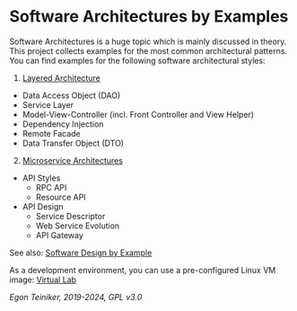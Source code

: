 # Software Architectures by Examples

Software Architectures is a huge topic which is mainly discussed in theory. 
This project collects examples for the most common architectural patterns. 
You can find examples for the following software architectural styles:

1. [Layered Architecture](https://github.com/teiniker/teiniker-lectures-softwarearchitectures/tree/master/layered)
  * Data Access Object (DAO)
  * Service Layer
  * Model-View-Controller (incl. Front Controller and View Helper)
  * Dependency Injection
  * Remote Facade
  * Data Transfer Object (DTO)
  
2. [Microservice Architectures](https://github.com/teiniker/teiniker-lectures-softwarearchitectures/tree/master/services)
  * API Styles 
    * RPC API
    * Resource API
  * API Design
    * Service Descriptor
    * Web Service Evolution
    * API Gateway

See also: 
[Software Design by Example](https://github.com/teiniker/teiniker-lectures-softwaredesign) 

As a development environment, you can use a pre-configured Linux VM image:
[Virtual Lab](https://drive.google.com/drive/folders/1AzsF4Mvh1HJ8k6OW5W5hQ5CF0HdqA51l)

*Egon Teiniker, 2019-2024, GPL v3.0*

